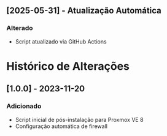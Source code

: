 ## [2025-05-31] - Atualização Automática
### Alterado
- Script atualizado via GitHub Actions

# Histórico de Alterações

## [1.0.0] - 2023-11-20
### Adicionado
- Script inicial de pós-instalação para Proxmox VE 8
- Configuração automática de firewall

